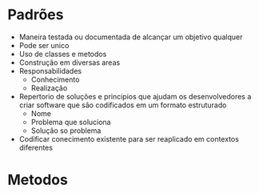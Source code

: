 # Padrões
- Maneira testada ou documentada de alcançar um objetivo qualquer
- Pode ser unico
- Uso de classes e metodos
- Construção em diversas areas
- Responsabilidades
	- Conhecimento
	- Realização
- Repertorio de soluções e principios que ajudam os desenvolvedores a criar software que são codificados em um formato estruturado
	- Nome
	- Problema que soluciona
	- Solução so problema
- Codificar conecimento existente para ser reaplicado em contextos diferentes
# Metodos
